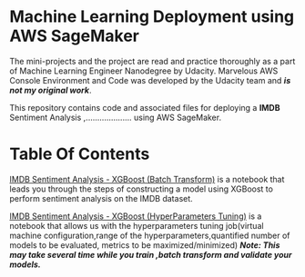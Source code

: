 # Machine Learning Deployment using AWS SageMaker

The mini-projects and the project are read and practice thoroughly  as a part of Machine Learning Engineer Nanodegree by Udacity. Marvelous AWS Console Environment and Code was developed by the Udacity team and ***is not my original work***.

This repository contains code and associated files for deploying a **IMDB** Sentiment Analysis ,.................... using AWS SageMaker.

# Table Of Contents

[IMDB Sentiment Analysis - XGBoost (Batch Transform)](https://github.com/shankarkarki/udacity_machine_learning_nano_degree/blob/IMDB-Sentiment-Analysis/IMDB%20Sentiment%20Analysis%20-%20XGBoost%20(Batch%20Transform)%20-%20Solution.ipynb) is a notebook that leads you through the steps of constructing a model using XGBoost to perform sentiment analysis on the IMDB dataset.


[IMDB Sentiment Analysis - XGBoost (HyperParameters Tuning)](https://github.com/shankarkarki/udacity_machine_learning_nano_degree/blob/IMDB-Sentiment-Analysis/IMDB%20Sentiment%20Analysis%20-%20XGBoost%20(Hyperparameter%20Tuning)%20-%20Solution.ipynb) is a notebook that allows us with the hyperparameters tuning job(virtual machine configuration,range of the hyperparameters,quantified number of models to be evaluated, metrics to be maximized/minimized)
      ***Note: This may take several time while you train ,batch transform and validate your models.***
